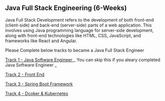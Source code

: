 ## Java Full Stack Engineering (6-Weeks)


Java Full Stack Development refers to the development of both front-end (client-side) and back-end (server-side) parts of a web application. This involves using Java programming language for server-side development, along with front-end technologies like HTML, CSS, JavaScript, and frameworks like React and Angular.


Please Complete below tracks to became a Java Full Stack Engineer

[Track 1 - Java Software Engineer ](https://github.com/vasuyepuru/Java-Software-Engineer)   _ You can skip this if you aleary completed Java Software Engineer _

[Track 2 - Front End]()

[Track 3 - Spring Boot Framework]()

[Track 4 - Dcoker & Kubernetes]()


